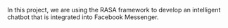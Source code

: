 In this project, we are using the RASA framework to develop an intelligent chatbot that is integrated into Facebook Messenger.

